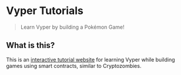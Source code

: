 # Vyper Tutorials

> Learn Vyper by building a Pokémon Game!

## What is this?

This is an [interactive tutorial website](https://learn.vyperlang.org) for learning Vyper while building games using smart contracts, similar to Cryptozombies.
